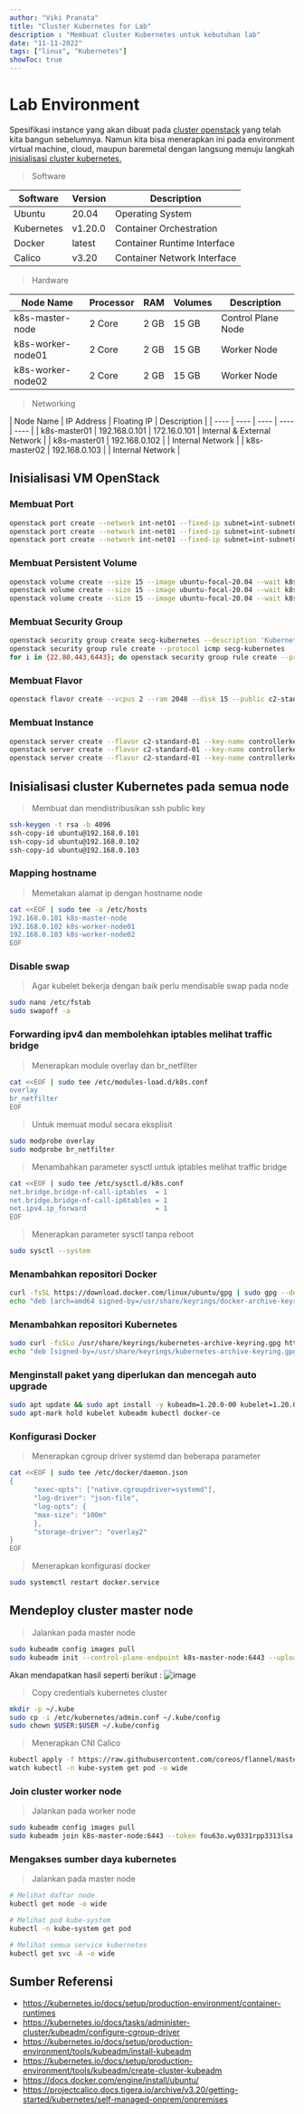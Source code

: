```yaml
---
author: "Viki Pranata"
title: "Cluster Kubernetes for Lab"
description : "Membuat cluster Kubernetes untuk kebutuhan lab"
date: "11-11-2022"
tags: ["linux", "Kubernetes"]
showToc: true
---
```


# Lab Environment
Spesifikasi instance yang akan dibuat pada [cluster openstack](/posts/openstack-for-lab) yang telah kita bangun sebelumnya.
Namun kita bisa menerapkan ini pada environment virtual machine, cloud, maupun baremetal dengan langsung menuju langkah [inisialisasi cluster kubernetes.](/posts/kubernetes-for-lab/#inisialisasi-cluster-kubernetes-pada-semua-node)

> Software

| Software | Version | Description |
| ---- | ---- | ---- |
| Ubuntu | 20.04 | Operating System |
| Kubernetes | v1.20.0 | Container Orchestration |
| Docker | latest | Container Runtime Interface |
| Calico | v3.20 | Container Network Interface |

> Hardware

| Node Name | Processor | RAM | Volumes |Description |
| ---- | ---- | ---- | ---- | ---- |
| k8s-master-node | 2 Core | 2 GB | 15 GB | Control Plane Node |
| k8s-worker-node01 | 2 Core | 2 GB | 15 GB | Worker Node |
| k8s-worker-node02 | 2 Core | 2 GB | 15 GB | Worker Node |

> Networking

| Node Name | IP Address | Floating IP | Description |
| ---- | ---- | ---- | ---- | ---- |
| k8s-master01 | 192.168.0.101 | 172.16.0.101 | Internal & External Network |
| k8s-master01 | 192.168.0.102 | | Internal Network |
| k8s-master02 | 192.168.0.103 | | Internal Network |

## Inisialisasi VM OpenStack
### Membuat Port
```bash
openstack port create --network int-net01 --fixed-ip subnet=int-subnet01,ip-address=192.168.0.101 k8s-master-node
openstack port create --network int-net01 --fixed-ip subnet=int-subnet01,ip-address=192.168.0.102 k8s-worker-node01
openstack port create --network int-net01 --fixed-ip subnet=int-subnet01,ip-address=192.168.0.103 k8s-worker-node02
```
### Membuat Persistent Volume
```bash
openstack volume create --size 15 --image ubuntu-focal-20.04 --wait k8s-master-node
openstack volume create --size 15 --image ubuntu-focal-20.04 --wait k8s-worker-node01
openstack volume create --size 15 --image ubuntu-focal-20.04 --wait k8s-worker-node02
```
### Membuat Security Group
```bash
openstack security group create secg-kubernetes --description 'Kubernetes environment'
openstack security group rule create --protocol icmp secg-kubernetes
for i in {22,80,443,6443}; do openstack security group rule create --protocol tcp --ingress --dst-port $i secg-kubernetes
```
### Membuat Flavor
```bash
openstack flavor create --vcpus 2 --ram 2048 --disk 15 --public c2-standard-01
```

### Membuat Instance
```bash
openstack server create --flavor c2-standard-01 --key-name controllerkey --security-group secg-kubernetes --volume k8s-master-node --port k8s-master-node --wait k8s-master-node
openstack server create --flavor c2-standard-01 --key-name controllerkey --security-group secg-kubernetes --volume k8s-worker-node01 --port k8s-worker-node01 --wait k8s-worker-node01
openstack server create --flavor c2-standard-01 --key-name controllerkey --security-group secg-kubernetes --volume k8s-worker-node02 --port k8s-worker-node02 --wait k8s-worker-node02
```

## Inisialisasi cluster Kubernetes pada semua node
> Membuat dan mendistribusikan ssh public key
```bash
ssh-keygen -t rsa -b 4096
ssh-copy-id ubuntu@192.168.0.101
ssh-copy-id ubuntu@192.168.0.102
ssh-copy-id ubuntu@192.168.0.103
```

### Mapping hostname
> Memetakan alamat ip dengan hostname node
```bash
cat <<EOF | sudo tee -a /etc/hosts
192.168.0.101 k8s-master-node
192.168.0.102 k8s-worker-node01
192.168.0.103 k8s-worker-node02
EOF
```

### Disable swap
> Agar kubelet bekerja dengan baik perlu mendisable swap pada node
```bash
sudo nano /etc/fstab
sudo swapoff -a
```

### Forwarding ipv4 dan membolehkan iptables melihat traffic bridge
> Menerapkan module overlay dan br_netfilter
```bash
cat <<EOF | sudo tee /etc/modules-load.d/k8s.conf
overlay
br_netfilter
EOF
```
> Untuk memuat modul secara eksplisit
```bash
sudo modprobe overlay
sudo modprobe br_netfilter
```

> Menambahkan parameter sysctl untuk iptables melihat traffic bridge
```bash
cat <<EOF | sudo tee /etc/sysctl.d/k8s.conf
net.bridge.bridge-nf-call-iptables  = 1
net.bridge.bridge-nf-call-ip6tables = 1
net.ipv4.ip_forward                 = 1
EOF
```
> Menerapkan parameter sysctl tanpa reboot
```bash
sudo sysctl --system
```
### Menambahkan repositori Docker
```bash
curl -fsSL https://download.docker.com/linux/ubuntu/gpg | sudo gpg --dearmor -o /usr/share/keyrings/docker-archive-keyring.gpg
echo "deb [arch=amd64 signed-by=/usr/share/keyrings/docker-archive-keyring.gpg] https://download.docker.com/linux/ubuntu $(lsb_release -cs) stable" | sudo tee /etc/apt/sources.list.d/docker.list
```
### Menambahkan repositori Kubernetes
```bash
sudo curl -fsSLo /usr/share/keyrings/kubernetes-archive-keyring.gpg https://packages.cloud.google.com/apt/doc/apt-key.gpg
echo "deb [signed-by=/usr/share/keyrings/kubernetes-archive-keyring.gpg] https://apt.kubernetes.io/ kubernetes-xenial main" | sudo tee /etc/apt/sources.list.d/kubernetes.list
```

### Menginstall paket yang diperlukan dan mencegah auto upgrade
```bash
sudo apt update && sudo apt install -y kubeadm=1.20.0-00 kubelet=1.20.0-00 kubectl=1.20.0-00 docker-ce
sudo apt-mark hold kubelet kubeadm kubectl docker-ce
```

### Konfigurasi Docker
> Menerapkan cgroup driver systemd dan beberapa parameter
```bash
cat <<EOF | sudo tee /etc/docker/daemon.json
{
      "exec-opts": ["native.cgroupdriver=systemd"],
      "log-driver": "json-file",
      "log-opts": {
      "max-size": "100m"
      },
      "storage-driver": "overlay2"
}
EOF
```
> Menerapkan konfigurasi docker
```bash
sudo systemctl restart docker.service
```

## Mendeploy cluster master node
> Jalankan pada master node
```bash
sudo kubeadm config images pull
sudo kubeadm init --control-plane-endpoint k8s-master-node:6443 --upload-certs --pod-network-cidr=10.244.0.0/16
```
Akan mendapatkan hasil seperti berikut :
![image](/assets/images/kubeadmsuccessfull.jpg)

> Copy credentials kubernetes cluster
```bash
mkdir -p ~/.kube
sudo cp -i /etc/kubernetes/admin.conf ~/.kube/config
sudo chown $USER:$USER ~/.kube/config
```

> Menerapkan CNI Calico
```bash
kubectl apply -f https://raw.githubusercontent.com/coreos/flannel/master/Documentation/kube-flannel.yml
watch kubectl -n kube-system get pod -o wide
```

### Join cluster worker node
> Jalankan pada worker node
```bash
sudo kubeadm config images pull
sudo kubeadm join k8s-master-node:6443 --token fou63o.wy0331rpp3313lsa --discovery-token-ca-cert-hash sha256:0472c1c9354548501c42028ff72a6dfc4bffe3a225e3a31fe40cec814fa6eef2
```

### Mengakses sumber daya kubernetes
> Jalankan pada master node
```bash
# Melihat daftar node
kubectl get node -o wide

# Melihat pod kube-system
kubectl -n kube-system get pod

# Melihat semua service kubernetes
kubectl get svc -A -o wide
```

## Sumber Referensi
- https://kubernetes.io/docs/setup/production-environment/container-runtimes
- https://kubernetes.io/docs/tasks/administer-cluster/kubeadm/configure-cgroup-driver
- https://kubernetes.io/docs/setup/production-environment/tools/kubeadm/install-kubeadm
- https://kubernetes.io/docs/setup/production-environment/tools/kubeadm/create-cluster-kubeadm
- https://docs.docker.com/engine/install/ubuntu/
- https://projectcalico.docs.tigera.io/archive/v3.20/getting-started/kubernetes/self-managed-onprem/onpremises
